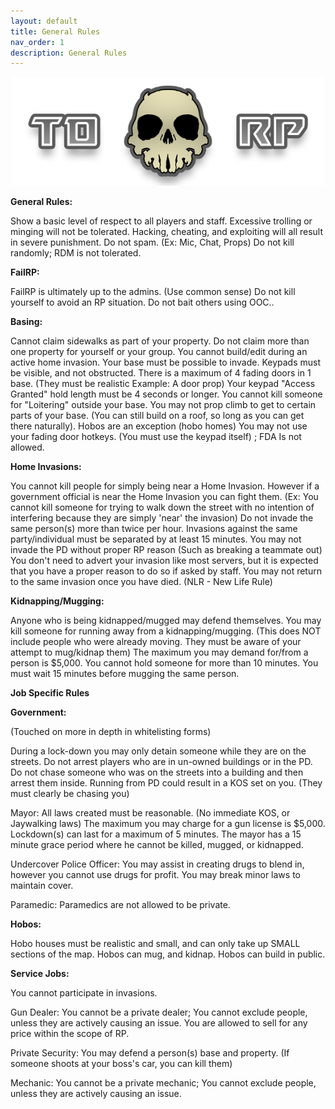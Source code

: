 ```yaml
---
layout: default
title: General Rules
nav_order: 1
description: General Rules
---
```


![smol](https://raw.githubusercontent.com/McTiddies4Lunch/McTiddies4Lunch.github.io/main/assets/tdrpbanner.png)


**General Rules:**

Show a basic level of respect to all players and staff. Excessive trolling or minging will not be tolerated. Hacking, cheating, and exploiting will all result in severe punishment. Do not spam. (Ex: Mic, Chat, Props) Do not kill randomly; RDM is not tolerated.

**FailRP:**

FailRP is ultimately up to the admins. (Use common sense) Do not kill yourself to avoid an RP situation. Do not bait others using OOC..

**Basing:**

Cannot claim sidewalks as part of your property. Do not claim more than one property for yourself or your group. You cannot build/edit during an active home invasion. Your base must be possible to invade. Keypads must be visible, and not obstructed. There is a maximum of 4 fading doors in 1 base. (They must be realistic Example: A door prop) Your keypad "Access Granted" hold length must be 4 seconds or longer. You cannot kill someone for "Loitering" outside your base. You may not prop climb to get to certain parts of your base. (You can still build on a roof, so long as you can get there naturally). Hobos are an exception (hobo homes) You may not use your fading door hotkeys. (You must use the keypad itself) ; FDA Is not allowed.

**Home Invasions:**

You cannot kill people for simply being near a Home Invasion. However if a government official is near the Home Invasion you can fight them. (Ex: You cannot kill someone for trying to walk down the street with no intention of interfering because they are simply 'near' the invasion) Do not invade the same person(s) more than twice per hour. Invasions against the same party/individual must be separated by at least 15 minutes. You may not invade the PD without proper RP reason (Such as breaking a teammate out) You don't need to advert your invasion like most servers, but it is expected that you have a proper reason to do so if asked by staff. You may not return to the same invasion once you have died. (NLR - New Life Rule)

**Kidnapping/Mugging:**

Anyone who is being kidnapped/mugged may defend themselves. You may kill someone for running away from a kidnapping/mugging. (This does NOT include people who were already moving. They must be aware of your attempt to mug/kidnap them) The maximum you may demand for/from a person is $5,000. You cannot hold someone for more than 10 minutes. You must wait 15 minutes before mugging the same person.

**Job Specific Rules**

**Government:**

(Touched on more in depth in whitelisting forms)

During a lock-down you may only detain someone while they are on the streets. Do not arrest players who are in un-owned buildings or in the PD. Do not chase someone who was on the streets into a building and then arrest them inside. Running from PD could result in a KOS set on you. (They must clearly be chasing you)

Mayor: All laws created must be reasonable. (No immediate KOS, or Jaywalking laws) The maximum you may charge for a gun license is $5,000. Lockdown(s) can last for a maximum of 5 minutes. The mayor has a 15 minute grace period where he cannot be killed, mugged, or kidnapped.

Undercover Police Officer: You may assist in creating drugs to blend in, however you cannot use drugs for profit. You may break minor laws to maintain cover.

Paramedic: Paramedics are not allowed to be private.

**Hobos:**

Hobo houses must be realistic and small, and can only take up SMALL sections of the map. Hobos can mug, and kidnap. Hobos can build in public.

**Service Jobs:**

You cannot participate in invasions.

Gun Dealer: You cannot be a private dealer; You cannot exclude people, unless they are actively causing an issue. You are allowed to sell for any price within the scope of RP.

Private Security: You may defend a person(s) base and property. (If someone shoots at your boss's car, you can kill them)

Mechanic: You cannot be a private mechanic; You cannot exclude people, unless they are actively causing an issue.
